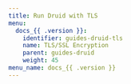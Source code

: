 ```yaml
---
title: Run Druid with TLS
menu:
  docs_{{ .version }}:
    identifier: guides-druid-tls
    name: TLS/SSL Encryption
    parent: guides-druid
    weight: 45
menu_name: docs_{{ .version }}
---
```

